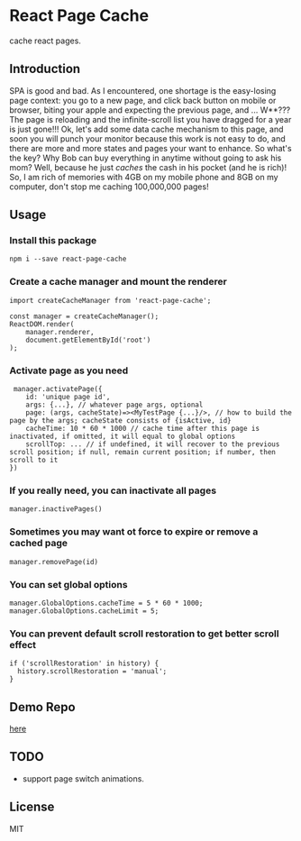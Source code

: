 # React Page Cache
cache react pages.

## Introduction
SPA is good and bad. As I encountered, one shortage is the easy-losing page context: you go to a new page, and click back button on mobile or browser, biting your apple and expecting the previous page, and ... W**??? The page is reloading and the infinite-scroll list you have dragged for a year is just gone!!! Ok, let's add some data cache mechanism to this page, and soon you will punch your monitor because this work is not easy to do, and there are more and more states and pages your want to enhance. So what's the key? Why Bob can buy everything in anytime without going to ask his mom? Well, because he just *caches* the cash in his pocket (and he is rich)! So, I am rich of memories with 4GB on my mobile phone and 8GB on my computer, don't stop me caching 100,000,000 pages!

## Usage
### Install this package
`npm i --save react-page-cache`

### Create a cache manager and mount the renderer

```
import createCacheManager from 'react-page-cache';

const manager = createCacheManager();
ReactDOM.render(
    manager.renderer,
    document.getElementById('root')
);
```

### Activate page as you need

```
 manager.activatePage({
    id: 'unique page id',
    args: {...}, // whatever page args, optional
    page: (args, cacheState)=><MyTestPage {...}/>, // how to build the page by the args; cacheState consists of {isActive, id}
    cacheTime: 10 * 60 * 1000 // cache time after this page is inactivated, if omitted, it will equal to global options
    scrollTop: ... // if undefined, it will recover to the previous scroll position; if null, remain current position; if number, then scroll to it
})
```

### If you really need, you can inactivate all pages
`manager.inactivePages()`

### Sometimes you may want ot force to expire or remove a cached page
`manager.removePage(id)`

### You can set global options
```
manager.GlobalOptions.cacheTime = 5 * 60 * 1000;
manager.GlobalOptions.cacheLimit = 5;
```

### You can prevent default scroll restoration to get better scroll effect
```
if ('scrollRestoration' in history) {
  history.scrollRestoration = 'manual';
}
```

## Demo Repo
[here](https://github.com/zhaoyao91/react-page-cache-demo)

## TODO
- support page switch animations.

## License
MIT
